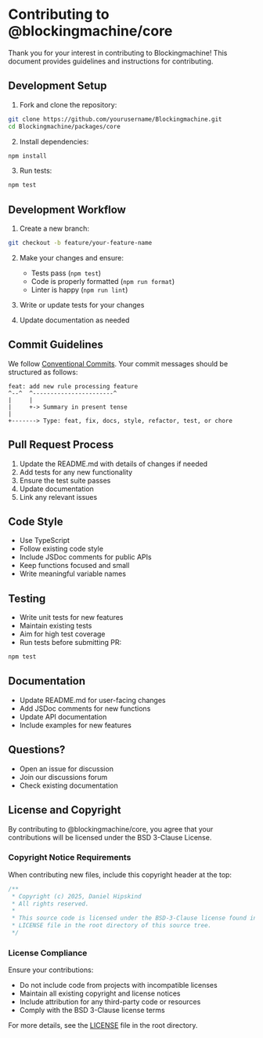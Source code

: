 # Contributing to @blockingmachine/core

Thank you for your interest in contributing to Blockingmachine! This document provides guidelines and instructions for contributing.

## Development Setup

1. Fork and clone the repository:

```bash
git clone https://github.com/yourusername/Blockingmachine.git
cd Blockingmachine/packages/core
```

2. Install dependencies:

```bash
npm install
```

3. Run tests:

```bash
npm test
```

## Development Workflow

1. Create a new branch:

```bash
git checkout -b feature/your-feature-name
```

2. Make your changes and ensure:

   - Tests pass (`npm test`)
   - Code is properly formatted (`npm run format`)
   - Linter is happy (`npm run lint`)

3. Write or update tests for your changes

4. Update documentation as needed

## Commit Guidelines

We follow [Conventional Commits](https://www.conventionalcommits.org/). Your commit messages should be structured as follows:

```
feat: add new rule processing feature
^--^  ^-----------------------^
|     |
|     +-> Summary in present tense
|
+-------> Type: feat, fix, docs, style, refactor, test, or chore
```

## Pull Request Process

1. Update the README.md with details of changes if needed
2. Add tests for any new functionality
3. Ensure the test suite passes
4. Update documentation
5. Link any relevant issues

## Code Style

- Use TypeScript
- Follow existing code style
- Include JSDoc comments for public APIs
- Keep functions focused and small
- Write meaningful variable names

## Testing

- Write unit tests for new features
- Maintain existing tests
- Aim for high test coverage
- Run tests before submitting PR:

```bash
npm test
```

## Documentation

- Update README.md for user-facing changes
- Add JSDoc comments for new functions
- Update API documentation
- Include examples for new features

## Questions?

- Open an issue for discussion
- Join our discussions forum
- Check existing documentation

## License and Copyright

By contributing to @blockingmachine/core, you agree that your contributions will be licensed under the BSD 3-Clause License.

### Copyright Notice Requirements

When contributing new files, include this copyright header at the top:

```typescript
/**
 * Copyright (c) 2025, Daniel Hipskind
 * All rights reserved.
 *
 * This source code is licensed under the BSD-3-Clause license found in the
 * LICENSE file in the root directory of this source tree.
 */
```

### License Compliance

Ensure your contributions:

- Do not include code from projects with incompatible licenses
- Maintain all existing copyright and license notices
- Include attribution for any third-party code or resources
- Comply with the BSD 3-Clause license terms

For more details, see the [LICENSE](LICENSE) file in the root directory.
